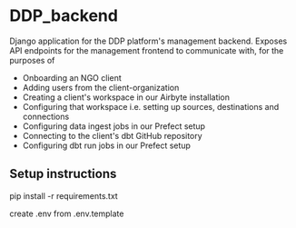 # DDP_backend

Django application for the DDP platform's management backend. Exposes API endpoints for the management frontend to communicate with, for the purposes of

- Onboarding an NGO client
- Adding users from the client-organization
- Creating a client's workspace in our Airbyte installation
- Configuring that workspace i.e. setting up sources, destinations and connections
- Configuring data ingest jobs in our Prefect setup
- Connecting to the client's dbt GitHub repository
- Configuring dbt run jobs in our Prefect setup

## Setup instructions
pip install -r requirements.txt

create .env from .env.template


